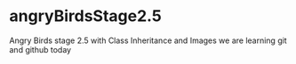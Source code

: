 # angryBirdsStage2.5
Angry Birds stage 2.5 with Class Inheritance and Images
we are learning git and github today

